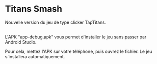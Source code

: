 # Titans Smash

Nouvelle version du jeu de type clicker TapTitans.

<br/>
L'APK "app-debug.apk" vous permet d'installer le jeu sans passer par Android Studio.

Pour cela, mettez l'APK sur votre téléphone, puis ouvrez le fichier. Le jeu s'installera automatiquement.
